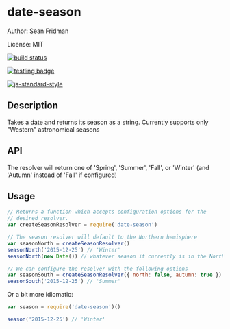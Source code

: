 date-season
===

Author: Sean Fridman

License: MIT

[![build status](https://secure.travis-ci.org/sfrdmn/node-date-season.png)](http://travis-ci.org/sfrdmn/node-date-season)

[![testling badge](https://ci.testling.com/sfrdmn/node-date-season.png)](https://ci.testling.com/sfrdmn/node-date-season)

[![js-standard-style](https://raw.githubusercontent.com/feross/standard/master/badge.png)](https://github.com/feross/standard)


Description
---

Takes a date and returns its season as a string. Currently supports only "Western" astronomical seasons


API
---

The resolver will return one of 'Spring', 'Summer', 'Fall', or 'Winter'
(and 'Autumn' instead of 'Fall' if configured)


Usage
---

```Javascript
// Returns a function which accepts configuration options for the
// desired resolver.
var createSeasonResolver = require('date-season')

// The season resolver will default to the Northern hemisphere
var seasonNorth = createSeasonResolver()
seasonNorth('2015-12-25') // 'Winter'
seasonNorth(new Date()) // whatever season it currently is in the Northern hemisphere

// We can configure the resolver with the following options
var seasonSouth = createSeasonResolver({ north: false, autumn: true })
seasonSouth('2015-12-25') // 'Summer'
```

Or a bit more idiomatic:

```Javascript
var season = require('date-season')()

season('2015-12-25') // 'Winter'
```

